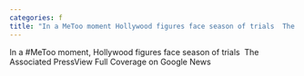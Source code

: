 ```yaml
---
categories: f
title: "In a MeToo moment Hollywood figures face season of trials  The Associated Press"
---
```

In a #MeToo moment, Hollywood figures face season of trials&nbsp;&nbsp;The Associated PressView Full Coverage on Google News